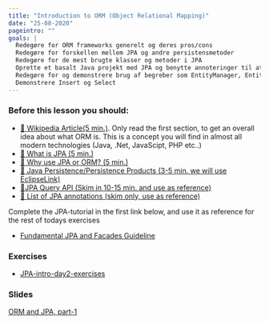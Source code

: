```yaml
---
title: "Introduction to ORM (Object Relational Mapping)"
date: "25-08-2020"
pageintro: ""
goals: |
  Redegøre for ORM frameworks generelt og deres pros/cons
  Redegøre for forskellen mellem JPA og andre persistensmetoder
  Redegøre for de mest brugte klasser og metoder i JPA
  Oprette et basalt Java projekt med JPA og benytte annoteringer til at persistere entiteter i database
  Redegøre for og demonstrere brug af begreber som EntityManager, EntityManagerFactory samt  Persistence.xml
  Demonstrere Insert og Select
---
```


### Before this lesson you should:

<!--BEGIN readings ##-->

- [:book: Wikipedia Article(5 min.)](https://en.wikipedia.org/wiki/Object-relational_mapping). Only read the first section, to get an overall idea about what ORM is. This is a concept you will find in almost all modern technologies (Java, .Net, JavaScipt, PHP etc..)
- [:book: What is JPA (5 min.)](https://en.wikibooks.org/wiki/Java_Persistence/What_is_JPA%3F)
- [:book: Why use JPA or ORM? (5 min.)](https://en.wikibooks.org/wiki/Java_Persistence/Why_use_JPA_or_ORM%3F)
- [:book: Java Persistence/Persistence Products (3-5 min. we will use EclipseLink)](https://en.wikibooks.org/wiki/Java_Persistence/Persistence_Products)
- [:book:JPA Query API (Skim in 10-15 min. and use as reference) ](https://www.objectdb.com/java/jpa/query/api)
- [:book: List of JPA annotations (skim only, use as reference)](https://www.objectdb.com/api/java/jpa/annotations)
  <!--END readings ##-->

Complete the JPA-tutorial in the first link below, and use it as reference for the rest of todays exercises

- [Fundamental JPA and Facades Guideline](https://docs.google.com/document/d/1Uib8GtBXmQZJ9x5tqXXHt1UYkkRPo9zKwugWa87bzUI/edit?usp=sharing)

### Exercises

<!--BEGIN exercises ##-->

- [JPA-intro-day2-exercises](https://docs.google.com/document/d/131iZ7z3XKBjAGcB8qUqX9y0B2FxsoYu0zjRy6KxObPg/edit?usp=sharing)
  <!--END exercises ##-->

### Slides

<!--BEGIN slides ##-->

[ORM and JPA, part-1](https://docs.google.com/presentation/d/1mfme9uMxX9I1h3kaqHRk5ivcLdw9s7qgLZl1VnpDSUY/edit?usp=sharing)

<!--END slides ##-->
